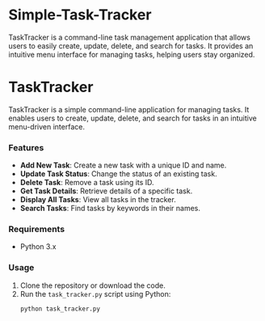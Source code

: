 # Simple-Task-Tracker

TaskTracker is a command-line task management application that allows users to easily create, update, delete, and search for tasks. It provides an intuitive menu interface for managing tasks, helping users stay organized.

# TaskTracker

TaskTracker is a simple command-line application for managing tasks. It enables users to create, update, delete, and search for tasks in an intuitive menu-driven interface.

### Features

- **Add New Task**: Create a new task with a unique ID and name.
- **Update Task Status**: Change the status of an existing task.
- **Delete Task**: Remove a task using its ID.
- **Get Task Details**: Retrieve details of a specific task.
- **Display All Tasks**: View all tasks in the tracker.
- **Search Tasks**: Find tasks by keywords in their names.

### Requirements

- Python 3.x

### Usage

1. Clone the repository or download the code.
2. Run the `task_tracker.py` script using Python:
   ```bash
   python task_tracker.py
